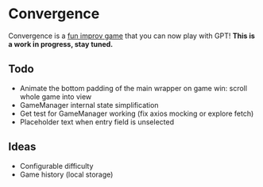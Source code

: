 # Convergence

Convergence is a [fun improv game](https://www.learnimprov.com/convergence/) that you can now play with GPT! **This is a work in progress, stay tuned.**

## Todo

- Animate the bottom padding of the main wrapper on game win: scroll whole game into view
- GameManager internal state simplification
- Get test for GameManager working (fix axios mocking or explore fetch)
- Placeholder text when entry field is unselected

## Ideas

- Configurable difficulty
- Game history (local storage)
